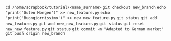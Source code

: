 `cd /home/scrapbook/tutorial/<name_surname>`
`git checkout new_branch`
`echo "print('Guten Morgen')" >> new_feature.py`
`echo "print('Buongiornissimo')" >> new_new_feature.py`
`git status`
`git add new_feature.py`
`git add new_new_feature.py`
`git status`
`git reset new_new_feature.py`
`git status`
`git commit -m "Adapted to German market"`
`git push origin new_branch`